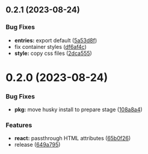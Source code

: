 ## 0.2.1 (2023-08-24)

### Bug Fixes

* **entries:** export default ([5a53d8f](https://github.com/gzzhanghao/unscrollable/commit/5a53d8ff46f3514cd0e4a57a43ad672b1f05d4d2))
* fix container styles ([df6af4c](https://github.com/gzzhanghao/unscrollable/commit/df6af4cbb10ddf5f0b5f98affe34ed139e6dcf76))
* **style:** copy css files ([2dca555](https://github.com/gzzhanghao/unscrollable/commit/2dca55598c0a3126de6184fe99a227d8e8eeba35))

# 0.2.0 (2023-08-24)

### Bug Fixes

* **pkg:** move husky install to prepare stage ([108a8a4](https://github.com/gzzhanghao/unscrollable/commit/108a8a43f13f3e0448e96165951c562444fa441d))

### Features

* **react:** passthrough HTML attributes ([65b0f26](https://github.com/gzzhanghao/unscrollable/commit/65b0f264f5bf5b56daf7a86bc98941fa78d1d80f))
* release ([649a795](https://github.com/gzzhanghao/unscrollable/commit/649a795fd51477e553104ac7c34921032c3d3cc4))
